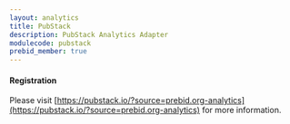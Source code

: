 ```yaml
---
layout: analytics
title: PubStack
description: PubStack Analytics Adapter
modulecode: pubstack
prebid_member: true
---
```


#### Registration

Please visit [https://pubstack.io/?source=prebid.org-analytics](https://pubstack.io/?source=prebid.org-analytics) for more information.


